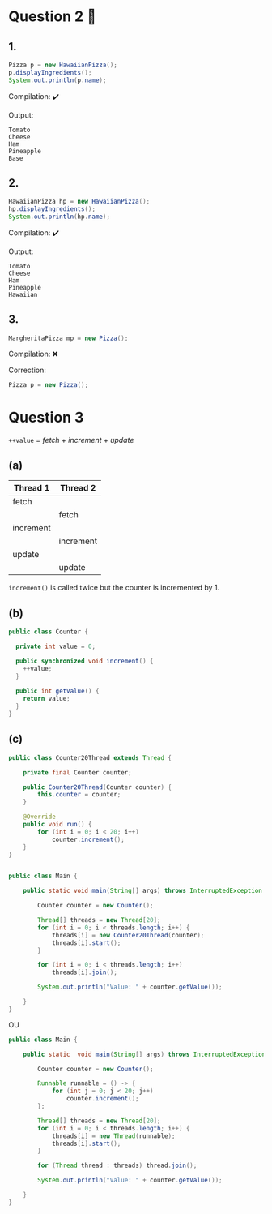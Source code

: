 
# Question 2 :pizza: 
## 1. 
```java
Pizza p = new HawaiianPizza();
p.displayIngredients();
System.out.println(p.name);
```
Compilation: :heavy_check_mark:

Output: 
```
Tomato 
Cheese
Ham
Pineapple 
Base
```
## 2. 
```java
HawaiianPizza hp = new HawaiianPizza();
hp.displayIngredients();
System.out.println(hp.name);
```
Compilation: :heavy_check_mark:

Output: 
```
Tomato 
Cheese
Ham
Pineapple 
Hawaiian
```

## 3. 
```java
MargheritaPizza mp = new Pizza();
```
Compilation: :x:

Correction:
```java
Pizza p = new Pizza();
```

# Question 3
`++value` = *fetch* + *increment* + *update*

## (a)

| Thread 1 | Thread 2 |
|----------|----------|
| fetch | |
| | fetch |
| increment | |
| | increment |
| update | |
| | update |

`increment()` is called twice but the counter is incremented by 1.

## (b)

```java
public class Counter {

  private int value = 0;

  public synchronized void increment() {
    ++value;
  }
  
  public int getValue() {
    return value;
  }
}
```
## (c)
```java
public class Counter20Thread extends Thread {

    private final Counter counter;

    public Counter20Thread(Counter counter) {
        this.counter = counter;
    }

    @Override
    public void run() {
        for (int i = 0; i < 20; i++)
            counter.increment();
    }
}


public class Main {

    public static void main(String[] args) throws InterruptedException {

        Counter counter = new Counter();

        Thread[] threads = new Thread[20];
        for (int i = 0; i < threads.length; i++) {
            threads[i] = new Counter20Thread(counter);
            threads[i].start();
        }

        for (int i = 0; i < threads.length; i++)
            threads[i].join();

        System.out.println("Value: " + counter.getValue());

    }
}
```

OU
```java
public class Main {

    public static  void main(String[] args) throws InterruptedException {

        Counter counter = new Counter();

        Runnable runnable = () -> {
            for (int j = 0; j < 20; j++)
                counter.increment();
        };

        Thread[] threads = new Thread[20];
        for (int i = 0; i < threads.length; i++) {
            threads[i] = new Thread(runnable);
            threads[i].start();
        }

        for (Thread thread : threads) thread.join();

        System.out.println("Value: " + counter.getValue());

    }
}
```
